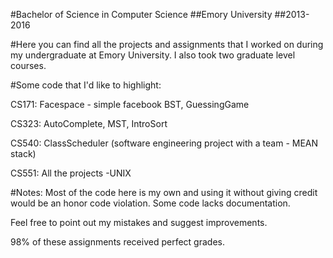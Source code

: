 #Bachelor of Science in Computer Science
##Emory University
##2013-2016

#Here you can find all the projects and assignments that I worked on during my undergraduate at Emory University. I also took two graduate level courses.

#Some code that I'd like to highlight:

CS171: Facespace - simple facebook BST, GuessingGame

CS323: AutoComplete, MST, IntroSort

CS540: ClassScheduler (software engineering project with a team - MEAN stack)

CS551: All the projects -UNIX 

#Notes:
Most of the code here is my own and using it without giving credit would be an honor code violation.
Some code lacks documentation.

Feel free to point out my mistakes and suggest improvements.

98% of these assignments received perfect grades. 


